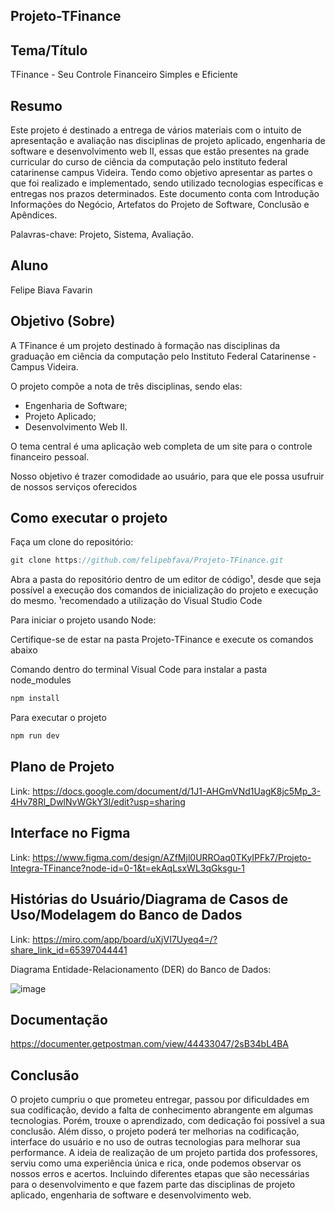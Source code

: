 ## Projeto-TFinance


## Tema/Título

TFinance - Seu Controle Financeiro Simples e Eficiente


## Resumo

Este projeto é destinado a entrega de vários materiais com o intuito de apresentação e avaliação nas disciplinas de projeto aplicado, engenharia de software e desenvolvimento web II, essas que estão presentes na grade curricular do curso de ciência da computação pelo instituto federal catarinense campus Videira.
Tendo como objetivo apresentar as partes o que foi realizado e implementado, sendo utilizado tecnologias específicas e entregas nos prazos determinados.
Este documento conta com Introdução Informações do Negócio, Artefatos do Projeto de Software, Conclusão e Apêndices.

Palavras-chave: Projeto, Sistema, Avaliação. 


## Aluno

Felipe Biava Favarin


## Objetivo (Sobre)

A TFinance é um projeto destinado à formação nas disciplinas da graduação em ciência da computação pelo Instituto Federal Catarinense - Campus Videira.

O projeto compõe a nota de três disciplinas, sendo elas:

- Engenharia de Software;
- Projeto Aplicado;
- Desenvolvimento Web II.

O tema central é uma aplicação web completa de um site para o controle financeiro pessoal.

Nosso objetivo é trazer comodidade ao usuário, para que ele possa usufruir de nossos serviços oferecidos


## Como executar o projeto

Faça um clone do repositório:

```js
git clone https://github.com/felipebfava/Projeto-TFinance.git
```

Abra a pasta do repositório dentro de um editor de código¹, desde que seja possível a execução dos comandos de inicialização do projeto e execução do mesmo.
¹recomendado a utilização do Visual Studio Code

Para iniciar o projeto usando Node:

Certifique-se de estar na pasta Projeto-TFinance e execute os comandos abaixo

Comando dentro do terminal Visual Code para instalar a pasta node_modules
```js
npm install
```

Para executar o projeto
```js
npm run dev
```


## Plano de Projeto

Link: https://docs.google.com/document/d/1J1-AHGmVNd1UagK8jc5Mp_3-4Hv78Rl_DwlNvWGkY3I/edit?usp=sharing


## Interface no Figma

Link: https://www.figma.com/design/AZfMjl0URROaq0TKyIPFk7/Projeto-Integra-TFinance?node-id=0-1&t=ekAqLsxWL3qGksgu-1


## Histórias do Usuário/Diagrama de Casos de Uso/Modelagem do Banco de Dados

Link: https://miro.com/app/board/uXjVI7Uyeq4=/?share_link_id=65397044441

Diagrama Entidade-Relacionamento (DER) do Banco de Dados:

![image](https://github.com/user-attachments/assets/2b736f0d-cc03-4ec4-883f-18c0d42cb7d3)


## Documentação

https://documenter.getpostman.com/view/44433047/2sB34bL4BA


## Conclusão

O projeto cumpriu o que prometeu entregar, passou por dificuldades em sua codificação, devido a falta de conhecimento abrangente em algumas tecnologias. Porém, trouxe o aprendizado, com dedicação foi possível a sua conclusão. Além disso, o projeto poderá ter melhorias na codificação, interface do usuário e no uso de outras tecnologias para melhorar sua performance.
A ideia de realização de um projeto partida dos professores, serviu como uma experiência única e rica, onde podemos observar os nossos erros e acertos. Incluindo diferentes etapas que são necessárias para o desenvolvimento e que fazem parte das disciplinas de projeto aplicado, engenharia de software e desenvolvimento web.
